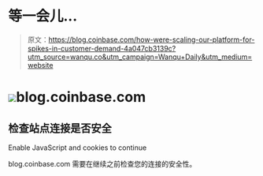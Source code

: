 # 等一会儿...

> 原文：<https://blog.coinbase.com/how-were-scaling-our-platform-for-spikes-in-customer-demand-4a047cb3139c?utm_source=wanqu.co&utm_campaign=Wanqu+Daily&utm_medium=website>

# ![](img/7d818608717aca898fa4088a44b21ad7.png)blog.coinbase.com

## 检查站点连接是否安全

<noscript>   <p class="heading-icon warning-icon"/>   Enable JavaScript and cookies to continue   </noscript>

blog.coinbase.com 需要在继续之前检查您的连接的安全性。